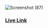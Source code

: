 ![Screenshot (87)](https://github.com/dipam11/post-app/assets/72757578/c98a8327-736c-4c7b-800e-958d1ae5a375)
### [Live Link](https://post-app-front.onrender.com/)
